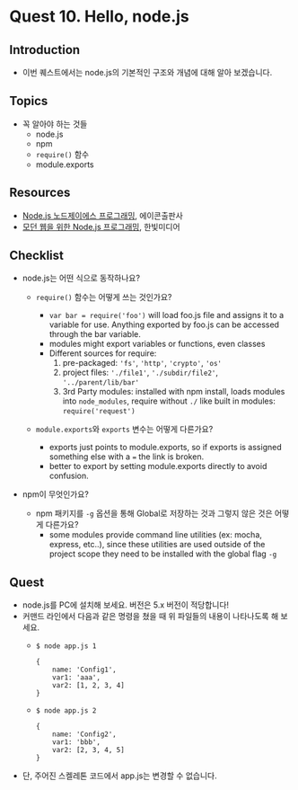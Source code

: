 # Quest 10. Hello, node.js


## Introduction
* 이번 퀘스트에서는 node.js의 기본적인 구조와 개념에 대해 알아 보겠습니다.

## Topics
* 꼭 알아야 하는 것들
  * node.js
  * npm
  * `require()` 함수
  * module.exports

## Resources
* [Node.js 노드제이에스 프로그래밍](http://www.yes24.com/24/Goods/6271069?Acode=101), 에이콘출판사
* [모던 웹을 위한 Node.js 프로그래밍](http://www.yes24.com/24/Goods/10991708?Acode=101), 한빛미디어

## Checklist
* node.js는 어떤 식으로 동작하나요?
  * `require()` 함수는 어떻게 쓰는 것인가요?
    * `var bar = require('foo')` will load foo.js file and assigns it to a variable for use. Anything exported by foo.js can be accessed through the bar variable.
    * modules might export variables or functions, even classes
    * Different sources for require:
      1. pre-packaged: `'fs'`, `'http'`, `'crypto'`, `'os'`
      2. project files: `'./file1'`,  `'./subdir/file2'`, `'../parent/lib/bar'`
      3. 3rd Party modules: installed with npm install, loads modules into `node_modules`, require without `./` like built in modules: `require('request')` 

  * `module.exports`와 `exports` 변수는 어떻게 다른가요?
    * exports just points to module.exports, so if exports is assigned something else with a `=` the link is broken. 
    * better to export by setting module.exports directly to avoid confusion.

* npm이 무엇인가요?
  * npm 패키지를 `-g` 옵션을 통해 Global로 저장하는 것과 그렇지 않은 것은 어떻게 다른가요?
    * some modules provide command line utilities (ex: mocha, express, etc..), since these utilities are used outside of the project scope they need to be installed with the global flag `-g`

## Quest
* node.js를 PC에 설치해 보세요. 버전은 5.x 버전이 적당합니다!
* 커맨드 라인에서 다음과 같은 명령을 쳤을 때 위 파일들의 내용이 나타나도록 해 보세요.
  * `$ node app.js 1`
    ```
    {
        name: 'Config1',
        var1: 'aaa',
        var2: [1, 2, 3, 4]
    }
    ```

  * `$ node app.js 2`
      ```
      {
          name: 'Config2',
          var1: 'bbb',
          var2: [2, 3, 4, 5]
      }
      ```
* 단, 주어진 스켈레톤 코드에서 app.js는 변경할 수 없습니다.
